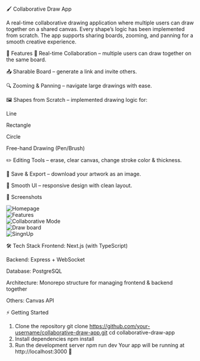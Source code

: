 🖌️ Collaborative Draw App








A real-time collaborative drawing application where multiple users can draw together on a shared canvas. Every shape’s logic has been implemented from scratch. The app supports sharing boards, zooming, and panning for a smooth creative experience.

🚀 Features
🔗 Real-time Collaboration – multiple users can draw together on the same board.

📤 Sharable Board – generate a link and invite others.

🔍 Zooming & Panning – navigate large drawings with ease.

🖼️ Shapes from Scratch – implemented drawing logic for:

Line

Rectangle

Circle

Free-hand Drawing (Pen/Brush)

✏️ Editing Tools – erase, clear canvas, change stroke color & thickness.

💾 Save & Export – download your artwork as an image.

🎨 Smooth UI – responsive design with clean layout.

📸 Screenshots

![Homepage](./screenshots/herosection.png)  
![Features](./screenshots/Features.png)  
![Collaborative Mode](./screenshots/Joinroom.png)  
![Draw board](./screenshots/draw.png)  
![SingnUp](./screenshots/signup.png)

🛠️ Tech Stack
Frontend: Next.js (with TypeScript)

Backend: Express + WebSocket

Database: PostgreSQL

Architecture: Monorepo structure for managing frontend & backend together

Others: Canvas API

⚡ Getting Started
1. Clone the repository
git clone https://github.com/your-username/collaborative-draw-app.git
cd collaborative-draw-app
2. Install dependencies
npm install
3. Run the development server
npm run dev
Your app will be running at http://localhost:3000 🎉
